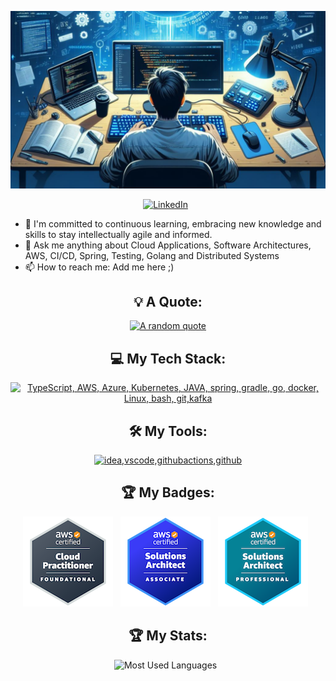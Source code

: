 <div align="center">

[![header!](assets/header.png)](https://github.com/baracs21)

[![LinkedIn](https://skillicons.dev/icons?i=linkedin)](https://www.linkedin.com/in/simon-beddig-96a493231/) &nbsp;

</div>

- 🔭 I'm committed to continuous learning, embracing new knowledge and skills to stay intellectually agile and informed.
- 💬 Ask me anything about Cloud Applications, Software Architectures, AWS, CI/CD, Spring, Testing, Golang and Distributed Systems
- 📫 How to reach me: Add me here ;)

<div align="center">

## 💡 A Quote:

[![A random quote](https://quotes-github-readme.vercel.app/api?type=horizontal&theme=dark)](https://github.com/piyushsuthar/github-readme-quotes)

## 💻 My Tech Stack:

[![TypeScript, AWS, Azure, Kubernetes, JAVA, spring, gradle, go, docker, Linux, bash, git,kafka](https://skillicons.dev/icons?i=ts,aws,azure,kubernetes,java,spring,gradle,go,docker,linux,bash,git,kafka)](https://skillicons.dev)

## 🛠️ My Tools:
[![idea,vscode,githubactions,github](https://skillicons.dev/icons?i=idea,vscode,githubactions,github)](https://skillicons.dev)

<!--
**sbeddig/sbeddig** is a ✨ _special_ ✨ repository because its `README.md` (this file) appears on your GitHub profile.

Here are some ideas to get you started:

- 👯 I’m looking to collaborate on ...
- 🤔 I’m looking for help with ...
- 📫 How to reach me: ...
- 😄 Pronouns: ...
- ⚡ Fun fact: ...
-->

## 🏆 My Badges:

<div align="center">

[![practitioner](assets/aws-certified-cloud-practitioner.png)](https://www.credly.com/badges/5ca4b15f-5e21-49c8-8b9d-59b2a8c115be/public_url) &nbsp;
[![associate](assets/aws-certified-solutions-architect-associate.png)](https://www.credly.com/badges/6b0eea2b-abee-4e94-acb3-32fbaa4e8933/public_url) &nbsp;
[![professional](assets/aws-certified-solutions-architect-professional.png)](https://www.credly.com/badges/d2321232-f6bd-4836-93b7-15463c649cdb/public_url) &nbsp;

</div>

## 🏆 My Stats:

[//]: # (    <img height=175 alt="GitHub Stats" src="https://github-readme-stats.vercel.app/api?username=baracs21&show_icons=true&count_private=true&theme=dark" />&nbsp;&nbsp;)
<p>
    <img height=175 alt="Most Used Languages" src="https://github-readme-stats.vercel.app/api/top-langs/?username=baracs21&layout=compact&theme=dark" />&nbsp;&nbsp;
</p>

</div>